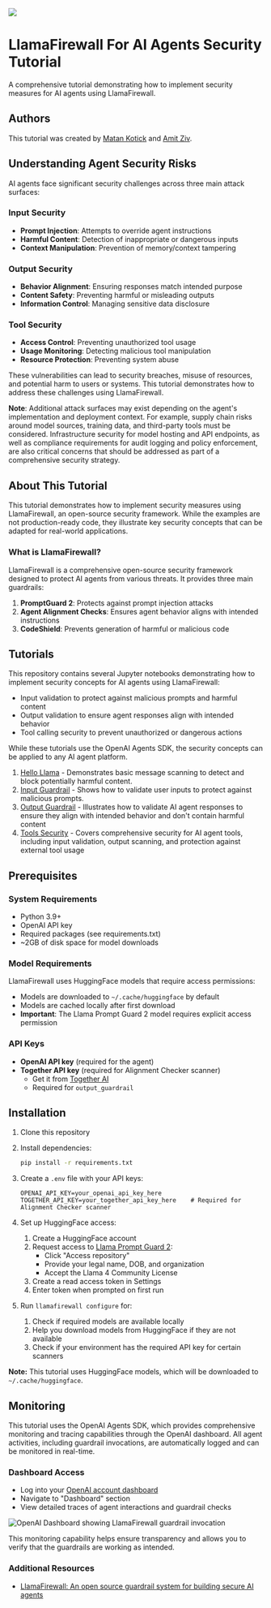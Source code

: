![](https://europe-west1-atp-views-tracker.cloudfunctions.net/working-analytics?notebook=tutorials--agent-security-with-llamafirewall--readme)

# LlamaFirewall For AI Agents Security Tutorial

A comprehensive tutorial demonstrating how to implement security measures for AI agents using LlamaFirewall.

## Authors
This tutorial was created by [Matan Kotick](https://www.linkedin.com/in/matan-kotick-664735252) and [Amit Ziv](https://www.linkedin.com/in/amit-ziv-49690b120).

## Understanding Agent Security Risks

AI agents face significant security challenges across three main attack surfaces:

### Input Security
- **Prompt Injection**: Attempts to override agent instructions
- **Harmful Content**: Detection of inappropriate or dangerous inputs
- **Context Manipulation**: Prevention of memory/context tampering

### Output Security
- **Behavior Alignment**: Ensuring responses match intended purpose
- **Content Safety**: Preventing harmful or misleading outputs
- **Information Control**: Managing sensitive data disclosure

### Tool Security
- **Access Control**: Preventing unauthorized tool usage
- **Usage Monitoring**: Detecting malicious tool manipulation
- **Resource Protection**: Preventing system abuse

These vulnerabilities can lead to security breaches, misuse of resources, and potential harm to users or systems. This tutorial demonstrates how to address these challenges using LlamaFirewall.

**Note**: Additional attack surfaces may exist depending on the agent's implementation and deployment context. For example, supply chain risks around model sources, training data, and third-party tools must be considered. Infrastructure security for model hosting and API endpoints, as well as compliance requirements for audit logging and policy enforcement, are also critical concerns that should be addressed as part of a comprehensive security strategy.



## About This Tutorial

This tutorial demonstrates how to implement security measures using LlamaFirewall, an open-source security framework. While the examples are not production-ready code, they illustrate key security concepts that can be adapted for real-world applications.

### What is LlamaFirewall?

LlamaFirewall is a comprehensive open-source security framework designed to protect AI agents from various threats. It provides three main guardrails:

1. **PromptGuard 2**: Protects against prompt injection attacks
2. **Agent Alignment Checks**: Ensures agent behavior aligns with intended instructions
3. **CodeShield**: Prevents generation of harmful or malicious code

## Tutorials

This repository contains several Jupyter notebooks demonstrating how to implement security concepts for AI agents using LlamaFirewall:

- Input validation to protect against malicious prompts and harmful content
- Output validation to ensure agent responses align with intended behavior
- Tool calling security to prevent unauthorized or dangerous actions

While these tutorials use the OpenAI Agents SDK, the security concepts can be applied to any AI agent platform.

1. [Hello Llama](hello-llama.ipynb) - Demonstrates basic message scanning to detect and block potentially harmful content.
2. [Input Guardrail](input-guardrail.ipynb) - Shows how to validate user inputs to protect against malicious prompts.
3. [Output Guardrail](output-guardrail.ipynb) - Illustrates how to validate AI agent responses to ensure they align with intended behavior and don't contain harmful content
4. [Tools Security](tools-security.ipynb) - Covers comprehensive security for AI agent tools, including input validation, output scanning, and protection against external tool usage

## Prerequisites

### System Requirements
- Python 3.9+
- OpenAI API key
- Required packages (see requirements.txt)
- ~2GB of disk space for model downloads

### Model Requirements
LlamaFirewall uses HuggingFace models that require access permissions:
- Models are downloaded to `~/.cache/huggingface` by default
- Models are cached locally after first download
- **Important**: The Llama Prompt Guard 2 model requires explicit access permission

### API Keys
- **OpenAI API key** (required for the agent)
- **Together API key** (required for Alignment Checker scanner)
  - Get it from [Together AI](https://www.together.ai)
  - Required for `output_guardrail`

## Installation

1. Clone this repository
2. Install dependencies:
   ```bash
   pip install -r requirements.txt
   ```
3. Create a `.env` file with your API keys:
   ```
   OPENAI_API_KEY=your_openai_api_key_here
   TOGETHER_API_KEY=your_together_api_key_here    # Required for Alignment Checker scanner
   ```

4. Set up HuggingFace access:
   1. Create a HuggingFace account
   2. Request access to [Llama Prompt Guard 2](https://huggingface.co/meta-llama/Llama-Prompt-Guard-2-86M):
      - Click "Access repository"
      - Provide your legal name, DOB, and organization
      - Accept the Llama 4 Community License
   3. Create a read access token in Settings
   4. Enter token when prompted on first run

5. Run `llamafirewall configure` for:
    1. Check if required models are available locally
    2. Help you download models from HuggingFace if they are not available
    3. Check if your environment has the required API key for certain scanners 

**Note:** This tutorial uses HuggingFace models, which will be downloaded to `~/.cache/huggingface`.

## Monitoring

This tutorial uses the OpenAI Agents SDK, which provides comprehensive monitoring and tracing capabilities through the OpenAI dashboard. All agent activities, including guardrail invocations, are automatically logged and can be monitored in real-time.

### Dashboard Access
- Log into your [OpenAI account dashboard](https://platform.openai.com/)
- Navigate to "Dashboard" section
- View detailed traces of agent interactions and guardrail checks

![OpenAI Dashboard showing LlamaFirewall guardrail invocation](assets/openai-trace.png)

This monitoring capability helps ensure transparency and allows you to verify that the guardrails are working as intended.


### Additional Resources
* [LlamaFirewall: An open source guardrail system for building secure AI agents](https://arxiv.org/pdf/2505.03574)